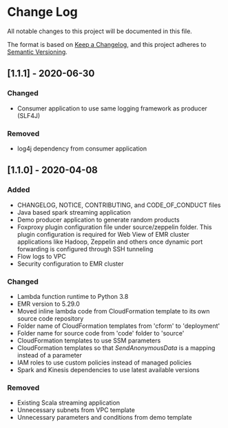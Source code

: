 # Change Log
All notable changes to this project will be documented in this file.

The format is based on [Keep a Changelog](https://keepachangelog.com/en/1.0.0/),
and this project adheres to [Semantic Versioning](https://semver.org/spec/v2.0.0.html).

## [1.1.1] - 2020-06-30
### Changed
- Consumer application to use same logging framework as producer (SLF4J)

### Removed
- log4j dependency from consumer application

## [1.1.0] - 2020-04-08
### Added
- CHANGELOG, NOTICE, CONTRIBUTING, and CODE_OF_CONDUCT files
- Java based spark streaming application
- Demo producer application to generate random products
- Foxproxy plugin configuration file under source/zeppelin folder. This plugin configuration is required for Web View of EMR cluster applications like Hadoop, Zeppelin and others once dynamic port forwarding is configured through SSH tunneling
- Flow logs to VPC
- Security configuration to EMR cluster

### Changed
- Lambda function runtime to Python 3.8
- EMR version to 5.29.0
- Moved inline lambda code from CloudFormation template to its own source code repository
- Folder name of CloudFormation templates from 'cform' to 'deployment'
- Folder name for source code from 'code' folder to 'source'
- CloudFormation templates to use SSM parameters
- CloudFormation templates so that _SendAnonymousData_ is a mapping instead of a parameter
- IAM roles to use custom policies instead of managed policies
- Spark and Kinesis dependencies to use latest available versions

### Removed
- Existing Scala streaming application
- Unnecessary subnets from VPC template
- Unnecessary parameters and conditions from demo template
